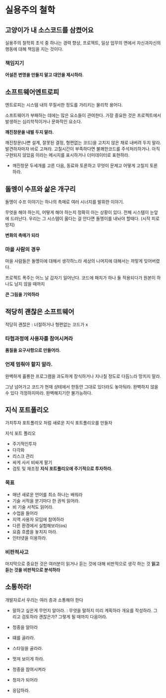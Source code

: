 # 실용주의 철학

## 고양이가 내 소스코드를 삼켰어요

실용주의 철학희 초석 중 하나는 경력 향상, 프로젝트, 일상 업무의 면에서 자신과자신의 행동에 대해 책임을 지는 것이다.

### 책임지기

**어설픈 변명을 만들지 말고 대안을 제시하라.**

## 소프트웨어엔트로피

엔트로피는 시스템 내의 무질서한 정도를 가리키는 물리학 용어다.

소프트웨어가 부패하는 데에는 많은 요소들이 관여한다. 가장 중요한 것은 프로젝트에서 발생하는 심리학적이거나 문화적인 요소다.

**꺠진창문을 내벌 두지 말라.**

깨진창문(나쁜 설계, 잘못된 결정, 형편없는 코드)을 고치지 않은 채로 내버려 두지 말라. 발견하자마자 바로 고쳐라. 고칠시간이 부족하다면 불쾌한코드를 주석처리하거나. 아직 구현되지 않았음 이라는 메시지를 표시하거나 더미데이터로 표현하라.

-   깨진창문 두세개를 고른 다음, 동료와 토론하고 무엇이 문제고 어떻게 고칠지 토론하라.

## 돌멩이 수프와 삶은 개구리

돌멩이 수프 이야기는 하나의 촉매로 여러 시너지를 발휘한 이야기.

무엇을 해야 하는지, 어떻게 해야 하는지 정확히 아는 상황이 있다. 전체 시스템이 눈앞에 드러난다. 우리는 그 시스템이 옳다는 걸 안다면 돌멩이를 내놔야 할때다. (시작 피로 방지)

**변화의 촉매가 되라**

### 마을 사람의 경우

마을 사람들은 돌멩이에 대해서 생각하느라 세상의 나머지에 대해서는 까맣게 잊어버렸다.

프로젝트 폭주는 어느 날 갑자기 일어난다. 코드에 패치가 하나 둘 적용되다가 원본이 하나도 남지 않을 때까지

**큰 그림을 기억하라**

## 적당히 괜찮은 소프트웨어

적당히 괜찮은 : 너절하거나 형편없는 코드가 x

### 타협과정에 사용자를 참여시켜라

**품질을 요구사항으로 만들어라.**

### 언제 멈춰야 할지 알라.

완벽하게 휼룡한 프로그램을 과도하게 장식하거나 지나칠 정도로 다듬느라 망치지 말라.

그냥 넘어가고 코드가 현재 상테에서 한동안 그대로 있더라도 놓아둬라. 완벽하지 않을 수 있다 걱정하지마라. 완벽해지기란 불가능하다.

## 지식 포트폴리오

가치투자 포트폴리오 처럼 새로운 지식 포트폴리오를 만들자

지식 포트 폴리오

-   주기적인투자
-   다각화
-   리스크 관리
-   싸게 사서 비싸게 팔기
-   검토 및 재조정
    **지식 포트폴리오에 주기적으로 투자하라.**

### 목표

-   매년 새로운 언어를 최소 하나는 배워라
-   기술 서적을 분기마다 한 권씩 읽어라.
-   비 기술 서적도 읽어라.
-   수업을 들어라
-   지역 사용자 모임에 참여하라
-   다른 환경에서 실험해보라(os)
-   요즘 흐름을 놓치지 마라.
-   인터넷을 이용하라.

### 비판적사고

마지막으로 중요한 것은 여러분이 읽거나 듣는 것에 대해 비판적으로 생각 하는 것
**읽고 듣는 것을 비판적으로 분석하라**

## 소통하라!

개발자로서 우리는 여러 층과 소통해야 한다

-   말하고 싶은게 무언지 알아라. : 무엇을 말하지 미리 계획하라 개요를 작성하라. 그리고 검토하라 괜찮은가? 그렇게 될 때까지 다음어라.

-   청중을 알아라
-   떄를 골라라.
-   스타일을 골라라.
-   멋져 보이게 하라.
-   청중을 참여시켜라
-   청자가 되어라
-   응답하라.
